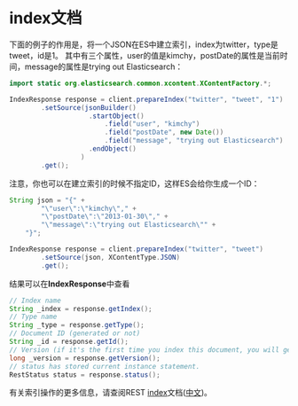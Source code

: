 # index文档

下面的例子的作用是，将一个JSON在ES中建立索引，index为twitter，type是tweet，id是1。
其中有三个属性，user的值是kimchy，postDate的属性是当前时间，message的属性是trying out Elasticsearch：

```java
import static org.elasticsearch.common.xcontent.XContentFactory.*;

IndexResponse response = client.prepareIndex("twitter", "tweet", "1")
        .setSource(jsonBuilder()
                    .startObject()
                        .field("user", "kimchy")
                        .field("postDate", new Date())
                        .field("message", "trying out Elasticsearch")
                    .endObject()
                  )
        .get();
```

注意，你也可以在建立索引的时候不指定ID，这样ES会给你生成一个ID：

```java
String json = "{" +
        "\"user\":\"kimchy\"," +
        "\"postDate\":\"2013-01-30\"," +
        "\"message\":\"trying out Elasticsearch\"" +
    "}";

IndexResponse response = client.prepareIndex("twitter", "tweet")
        .setSource(json, XContentType.JSON)
        .get();
```

结果可以在**IndexResponse**中查看

```java
// Index name
String _index = response.getIndex();
// Type name
String _type = response.getType();
// Document ID (generated or not)
String _id = response.getId();
// Version (if it's the first time you index this document, you will get: 1)
long _version = response.getVersion();
// status has stored current instance statement.
RestStatus status = response.status();
```

有关索引操作的更多信息，请查阅REST [index](https://www.elastic.co/guide/en/elasticsearch/reference/5.6/docs-index_.html)文档([中文](https://www.elastic.co/guide/cn/elasticsearch/guide/current/index-doc.html))。